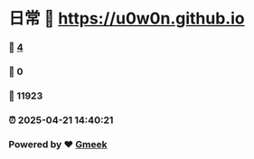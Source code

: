 # 日常 :link: https://u0w0n.github.io 
### :page_facing_up: [4](https://u0w0n.github.io/tag.html) 
### :speech_balloon: 0 
### :hibiscus: 11923 
### :alarm_clock: 2025-04-21 14:40:21 
### Powered by :heart: [Gmeek](https://github.com/Meekdai/Gmeek)
